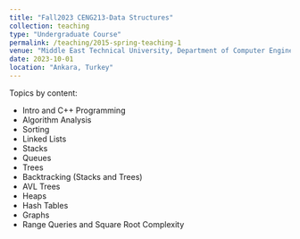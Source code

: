```yaml
---
title: "Fall2023 CENG213-Data Structures"
collection: teaching
type: "Undergraduate Course"
permalink: /teaching/2015-spring-teaching-1
venue: "Middle East Technical University, Department of Computer Engineering"
date: 2023-10-01
location: "Ankara, Turkey"
---
```


Topics by content:
- Intro and C++ Programming
- Algorithm Analysis
- Sorting
- Linked Lists
- Stacks
- Queues
- Trees
- Backtracking (Stacks and Trees)
- AVL Trees
- Heaps
- Hash Tables
- Graphs
- Range Queries and Square Root Complexity
